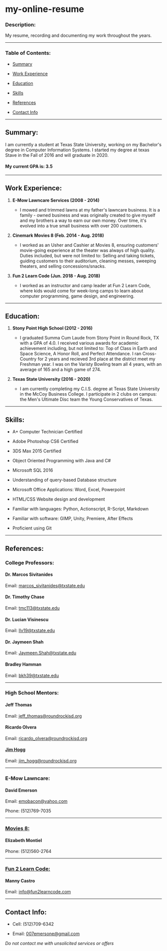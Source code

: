 # my-online-resume

### Description:

My resume, recording and documenting my work throughout the years.

---

### Table of Contents:

* [Summary](https://github.com/EnEmerson/my-online-resume#summary)

* [Work Experience](https://github.com/EnEmerson/my-online-resume#work-experience)

* [Education](https://github.com/EnEmerson/my-online-resume#education)

* [Skills](https://github.com/EnEmerson/my-online-resume#skills)

* [References](https://github.com/EnEmerson/my-online-resume#references)

* [Contact Info](https://github.com/EnEmerson/my-online-resume#contact-info)

---

## Summary:

I am currently a student at Texas State University, working on my Bachelor's degree in Computer Information Systems. I started my degree at texas Stave in the Fall of 2016 and will graduate in 2020.

#### My current GPA is: 3.5

---

## Work Experience:

1. **E-Mow Lawncare Services (2008 \- 2014)**
	* I mowed and trimmed lawns at my father's lawncare business. It is a family \- owned business and was originally created to give myself and my brothers a way to earn our own money. Over time, it's evolved into a true small business with over 200 customers.

2. **Cinemark Movies 8 (Feb. 2014 \- Aug. 2018)**
	* I worked as an Usher and Cashier at Movies 8, ensuring customers' movie\-going experience at the theater was always of high quality. Duties included, but were not limited to: Selling and taking tickets, guiding customers to their auditorium, cleaning messes, sweeping theaters, and selling concessions/snacks.

3. **Fun 2 Learn Code (Jun. 2018 \- Aug. 2018)**
	* I worked as an instructor and camp leader at Fun 2 Learn Code, where kids would come for week\-long camps to learn about computer programming, game design, and engineering.

---

## Education:

1. **Stony Point High School (2012 \- 2016)**
	* I graduated Summa Cum Laude from Stony Point in Round Rock, TX with a GPA of 4.0. I received various awards for academic achievement including, but not limited to: Top of Class in Earth and Space Science, A Honor Roll, and Perfect Attendance. I ran Cross\-Country for 2 years and recieved 3rd place at the district meet my Freshman year. I was on the Varisty Bowling team all 4 years, with an average of 165 and a high game of 274.

2. **Texas State University (2016 \- 2020)**
	* I am currently completing my C.I.S. degree at Texas State University in the McCoy Business College. I participate in 2 clubs on campus: the Men's Ultimate Disc team the Young Conservatives of Texas.

---

## Skills:

* A+ Computer Technician Certified

* Adobe Photoshop CS6 Certified

* 3DS Max 2015 Certified

* Object Oriented Programming with Java and C#

* Microsoft SQL 2016

* Understanding of query\-based Database structure

* Microsoft Office Applications: Word, Excel, Powerpoint

* HTML/CSS Website design and development

* Familiar with languages: Python, Actionscript, R\-Script, Markdown

* Familiar with software: GIMP, Unity, Premiere, After Effects

* Proficient using Git

---

## References:

### College Professors:

#### Dr. Marcos Sivitanides

Email: marcos_sivitanides@txstate.edu

#### Dr. Timothy Chase

Email: tmc113@txstate.edu

#### Dr. Lucian Visinescu

Email: llv19@txstate.edu

#### Dr. Jaymeen Shah

Email: Jaymeen.Shah@txstate.edu

#### Bradley Hamman

Email: bkh39@txstate.edu

---

### High School Mentors:

#### Jeff Thomas

Email: jeff_thomas@roundrockisd.org

#### Ricardo Olvera

Email: ricardo_olvera@roundrockisd.org

#### [Jim Hogg](https://www.daddysbees.com/)

Email: jim_hogg@roundrockisd.org

---

### E\-Mow Lawncare:

#### David Emerson

Email: emobacon@yahoo.com

Phone: (512)769\-7035

---

### [Movies 8:](https://www.cinemark.com/central-texas/cinemark-movies-8)

#### Elizabeth Montiel

Phone: (512)560\-2764

---

### [Fun 2 Learn Code:](https://fun2learncode.com/)

#### Manny Castro

Email: info@fun2learncode.com

---

## Contact Info:

* Cell: (512)709\-6342

* Email: 007emersone@gmail.com

*Do not contact me with unsolicited services or offers*









